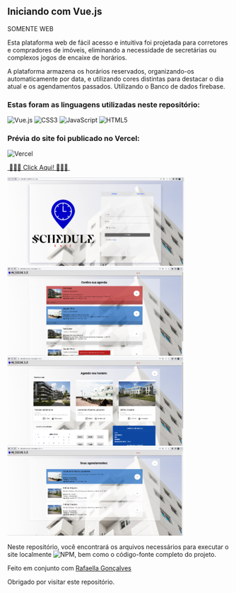 ## Iniciando com Vue.js

SOMENTE WEB

Esta plataforma web de fácil acesso e intuitiva foi projetada para corretores e compradores de imóveis, eliminando a necessidade de secretárias ou complexos jogos de encaixe de horários. 

A plataforma armazena os horários reservados, organizando-os automaticamente por data, e utilizando cores distintas para destacar o dia atual e os agendamentos passados. Utilizando o Banco de dados firebase.

### Estas foram as linguagens utilizadas neste repositório:

![Vue.js](https://img.shields.io/badge/vuejs-%2335495e.svg?style=for-the-badge&logo=vuedotjs&logoColor=%234FC08D) ![CSS3](https://img.shields.io/badge/css3-%231572B6.svg?style=for-the-badge&logo=css3&logoColor=white) ![JavaScript](https://img.shields.io/badge/javascript-%23323330.svg?style=for-the-badge&logo=javascript&logoColor=%23F7DF1E) ![HTML5](https://img.shields.io/badge/html5-%23E34F26.svg?style=for-the-badge&logo=html5&logoColor=white)

### Prévia do site foi publicado no Vercel: 
![Vercel](https://img.shields.io/badge/vercel-%23000000.svg?style=for-the-badge&logo=vercel&logoColor=white) 

[&nbsp;🔹:large_blue_diamond:🔹 Click Aqui! 🔹:large_blue_diamond:🔹&nbsp;](https://schedule-sandysei.vercel.app/)

![Prévia](/Previa1.png) ![Prévia](/Previa2.png) ![Prévia](/Previa3.png) ![Prévia](/Previa4.png)

Neste repositório, você encontrará os arquivos necessários para executar o site localmente ![NPM](https://img.shields.io/badge/NPM-%23CB3837.svg?style=for-the-badge&logo=npm&logoColor=white), bem como o código-fonte completo do projeto.

Feito em conjunto com [Rafaella Gonçalves](https://github.com/Rafashhe)

Obrigado por visitar este repositório.

